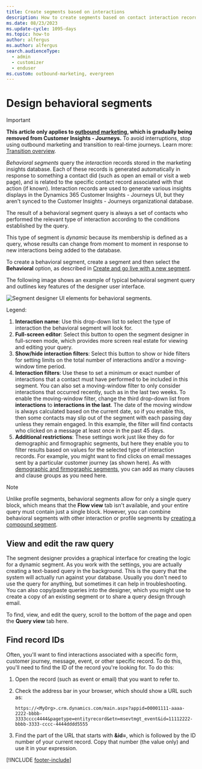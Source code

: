 ```yaml
---
title: Create segments based on interactions
description: How to create segments based on contact interaction records in Dynamics 365 Customer Insights - Journeys.
ms.date: 08/23/2023
ms.update-cycle: 1095-days
ms.topic: how-to
author: alfergus
ms.author: alfergus
search.audienceType: 
  - admin
  - customizer
  - enduser
ms.custom: outbound-marketing, evergreen
---
```


# Design behavioral segments

> [!IMPORTANT]
> **This article only applies to [outbound marketing](user-guide.md), which is gradually being removed from Customer Insights - Journeys.** To avoid interruptions, stop using outbound marketing and transition to real-time journeys. Learn more: [Transition overview](transition-overview.md).

_Behavioral segments_ query the _interaction_ records stored in the marketing insights database. Each of these records is generated automatically in response to something a contact did (such as open an email or visit a web page), and is related to the specific contact record associated with that action (if known). Interaction records are used to generate various insights displays in the Dynamics 365 Customer Insights - Journeys UI, but they aren't synced to the Customer Insights - Journeys organizational database.

The result of a behavioral segment query is always a set of contacts who performed the relevant type of interaction according to the conditions established by the query.

This type of segment is _dynamic_ because its membership is defined as a query, whose results can change from moment to moment in response to new interactions being added to the database.

To create a behavioral segment, create a segment and then select the **Behavioral** option, as described in [Create and go live with a new segment](segmentation-lists-subscriptions.md#create-segment).

The following image shows an example of typical behavioral segment query and outlines key features of the designer user interface.

![Segment designer UI elements for behavioral segments.](media/segment-interaction-callouts2.png "Segment designer UI elements for behavioral segments")

Legend:

1. **Interaction name**: Use this drop-down list to select the type of interaction the behavioral segment will look for.
2. **Full-screen editor**: Select this button to open the segment designer in full-screen mode, which provides more screen real estate for viewing and editing your query.
3. **Show/hide interaction filters**: Select this button to show or hide filters for setting limits on the total number of interactions and/or a moving-window time period.
4. **Interaction filters**: Use these to set a minimum or exact number of interactions that a contact must have performed to be included in this segment. You can also set a moving-window filter to only consider interactions that occurred recently, such as in the last two weeks. To enable the moving-window filter, change the third drop-down list from **interactions** to **interactions in the last**. The date of the moving window is always calculated based on the current date, so if you enable this, then some contacts may slip out of the segment with each passing day unless they remain engaged. In this example, the filter will find contacts who clicked on a message at least once in the past 45 days.
5. **Additional restrictions**: These settings work just like they do for demographic and firmographic segments, but here they enable you to filter results based on values for the selected type of interaction records. For example, you might want to find clicks on email messages sent by a particular customer journey (as shown here). As with [demographic and firmographic segments](segments-profile.md), you can add as many clauses and clause groups as you need here.

> [!NOTE]
> Unlike profile segments, behavioral segments allow for only a single query block, which means that the **Flow view** tab isn't available, and your entire query must contain just a single block. However, you can combine behavioral segments with other interaction or profile segments by [creating a compound segment](./segmentation-lists-subscriptions.md).

## View and edit the raw query

The segment designer provides a graphical interface for creating the logic for a dynamic segment. As  you work with the settings, you are actually creating a text-based query in the background. This is the query that the system will actually run against your database. Usually you don't need to use the query for anything, but sometimes it can help in troubleshooting. You can also copy/paste queries into the designer, which you might use to create a copy of an existing segment or to share a query design through email.

To find, view, and edit the query, scroll to the bottom of the page and open the **Query view** tab here.

## Find record IDs

Often, you'll want to find interactions associated with a specific form, customer journey, message, event, or other specific record. To do this, you'll need to find the ID of the record you're looking for. To do this:

1. Open the record (such as event or email) that you want to refer to.
1. Check the address bar in your browser, which should show a URL such as:

    `https://<MyOrg>.crm.dynamics.com/main.aspx?appid=00001111-aaaa-2222-bbbb-3333cccc4444&pagetype=entityrecord&etn=msevtmgt_event&id=11112222-bbbb-3333-cccc-4444dddd5555`

1. Find the part of the URL that starts with **&amp;id=**, which is followed by the ID number of your current record. Copy that number (the value only) and use it in your expression.

[!INCLUDE [footer-include](./includes/footer-banner.md)]
